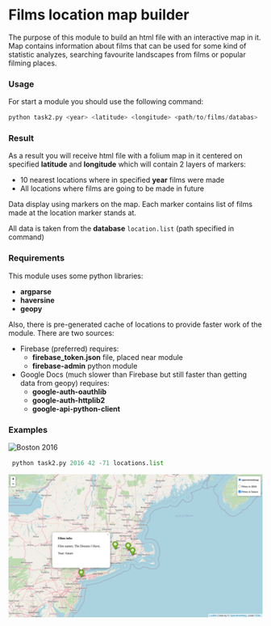 # Films location map builder

The purpose of this module to build an html file
with an interactive map in it. Map contains 
information about films that can be used for 
some kind of statistic analyzes, searching
favourite landscapes from films or popular 
filming places.

### Usage
For start a module you should use the following command:
```python
python task2.py <year> <latitude> <longitude> <path/to/films/databas>
```
### Result
As a result you will receive html file with a folium 
map in it centered on specified **latitude** and 
**longitude** which will contain 2 layers of markers:
 - 10 nearest  locations where in specified <b>year</b> 
films were made
 - All locations where films are going to be made in future

Data display using markers on the map. 
Each marker contains list of films made 
at the location marker stands at.

All data is taken from the <b>database</b> 
```location.list``` (path specified in command)

### Requirements
This module uses some python libraries:
 - **argparse**
 - **haversine**
 - **geopy**

Also, there is pre-generated cache of locations
to provide faster work of the module. 
There are two sources:
 - Firebase (preferred) requires:
   - **firebase_token.json** file, placed near module
   - **firebase-admin** python module
 - Google Docs (much slower than Firebase but 
still faster than getting data from geopy) requires:
   - **google-auth-oauthlib**
   - **google-auth-httplib2**
   - **google-api-python-client**

### Examples
![Boston 2016](Boston_2016.png)
```python
 python task2.py 2016 42 -71 locations.list
```
![Future films](Future_films.png)
